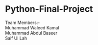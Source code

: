 # Python-Final-Project
Team Members:-
<br>Muhammad Waleed Kamal
<br>Muhammad Abdul Baseer
<br>Saif Ul Lah
